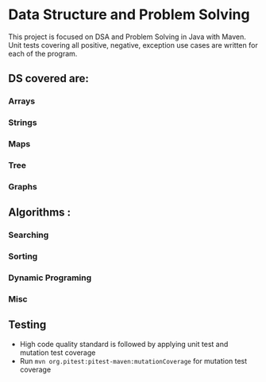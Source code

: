 # Data Structure and Problem Solving 

This project is focused on DSA and Problem Solving in Java with Maven. Unit tests covering all positive, negative, exception use cases are written for each of the program. 

## DS covered are:
### Arrays
### Strings
### Maps
### Tree
### Graphs

## Algorithms : 

### Searching
### Sorting
### Dynamic Programing 
### Misc 

## Testing
* High code quality standard is followed by applying unit test and mutation test coverage
* Run `mvn org.pitest:pitest-maven:mutationCoverage` for mutation test coverage